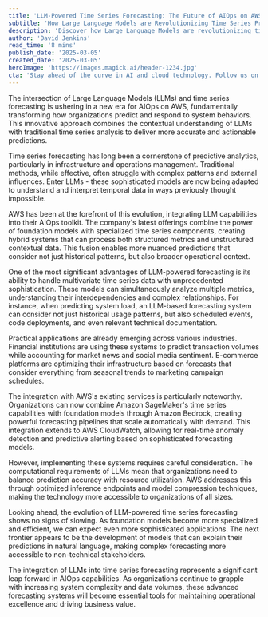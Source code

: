 ```yaml
---
title: 'LLM-Powered Time Series Forecasting: The Future of AIOps on AWS'
subtitle: 'How Large Language Models are Revolutionizing Time Series Predictions'
description: 'Discover how Large Language Models are revolutionizing time series forecasting on AWS, enabling more accurate predictions by combining traditional analytics with advanced AI capabilities. Learn about practical applications, implementation considerations, and the future of AIOps powered by foundation models.'
author: 'David Jenkins'
read_time: '8 mins'
publish_date: '2025-03-05'
created_date: '2025-03-05'
heroImage: 'https://images.magick.ai/header-1234.jpg'
cta: 'Stay ahead of the curve in AI and cloud technology. Follow us on LinkedIn for daily insights into groundbreaking developments in LLMs, AIOps, and cloud computing.'
---
```


The intersection of Large Language Models (LLMs) and time series forecasting is ushering in a new era for AIOps on AWS, fundamentally transforming how organizations predict and respond to system behaviors. This innovative approach combines the contextual understanding of LLMs with traditional time series analysis to deliver more accurate and actionable predictions.

Time series forecasting has long been a cornerstone of predictive analytics, particularly in infrastructure and operations management. Traditional methods, while effective, often struggle with complex patterns and external influences. Enter LLMs - these sophisticated models are now being adapted to understand and interpret temporal data in ways previously thought impossible.

AWS has been at the forefront of this evolution, integrating LLM capabilities into their AIOps toolkit. The company's latest offerings combine the power of foundation models with specialized time series components, creating hybrid systems that can process both structured metrics and unstructured contextual data. This fusion enables more nuanced predictions that consider not just historical patterns, but also broader operational context.

One of the most significant advantages of LLM-powered forecasting is its ability to handle multivariate time series data with unprecedented sophistication. These models can simultaneously analyze multiple metrics, understanding their interdependencies and complex relationships. For instance, when predicting system load, an LLM-based forecasting system can consider not just historical usage patterns, but also scheduled events, code deployments, and even relevant technical documentation.

Practical applications are already emerging across various industries. Financial institutions are using these systems to predict transaction volumes while accounting for market news and social media sentiment. E-commerce platforms are optimizing their infrastructure based on forecasts that consider everything from seasonal trends to marketing campaign schedules.

The integration with AWS's existing services is particularly noteworthy. Organizations can now combine Amazon SageMaker's time series capabilities with foundation models through Amazon Bedrock, creating powerful forecasting pipelines that scale automatically with demand. This integration extends to AWS CloudWatch, allowing for real-time anomaly detection and predictive alerting based on sophisticated forecasting models.

However, implementing these systems requires careful consideration. The computational requirements of LLMs mean that organizations need to balance prediction accuracy with resource utilization. AWS addresses this through optimized inference endpoints and model compression techniques, making the technology more accessible to organizations of all sizes.

Looking ahead, the evolution of LLM-powered time series forecasting shows no signs of slowing. As foundation models become more specialized and efficient, we can expect even more sophisticated applications. The next frontier appears to be the development of models that can explain their predictions in natural language, making complex forecasting more accessible to non-technical stakeholders.

The integration of LLMs into time series forecasting represents a significant leap forward in AIOps capabilities. As organizations continue to grapple with increasing system complexity and data volumes, these advanced forecasting systems will become essential tools for maintaining operational excellence and driving business value.